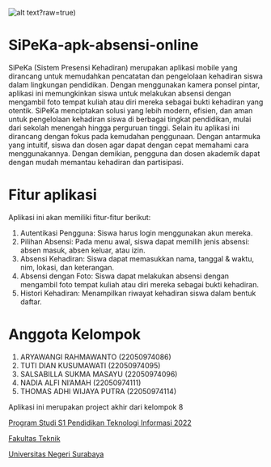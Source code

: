 ![alt text](https://github.com/aryawangi/SiPeKa-apk-absensi-online/blob/main/readme/Poster.png)?raw=true)

# SiPeKa-apk-absensi-online
SiPeKa (Sistem Presensi Kehadiran) merupakan aplikasi mobile yang dirancang untuk memudahkan pencatatan dan pengelolaan kehadiran siswa dalam lingkungan pendidikan. 
Dengan menggunakan kamera ponsel pintar, aplikasi ini memungkinkan siswa untuk melakukan absensi dengan mengambil foto tempat kuliah atau diri mereka sebagai bukti kehadiran yang otentik. 
SiPeKa menciptakan solusi yang lebih modern, efisien, dan aman untuk pengelolaan kehadiran siswa di berbagai tingkat pendidikan, mulai dari sekolah menengah hingga perguruan tinggi. Selain itu aplikasi ini dirancang dengan fokus pada kemudahan penggunaan. Dengan antarmuka yang intuitif, siswa dan dosen agar dapat dengan cepat memahami cara menggunakannya. 
Dengan demikian, pengguna dan dosen akademik dapat dengan mudah memantau kehadiran dan partisipasi.


# Fitur aplikasi
Aplikasi ini akan memiliki fitur-fitur berikut:
1. Autentikasi Pengguna: Siswa harus login menggunakan akun mereka.
2. Pilihan Absensi: Pada menu awal, siswa dapat memilih jenis absensi: absen masuk, absen
keluar, atau izin.
3. Absensi Kehadiran: Siswa dapat memasukkan nama, tanggal & waktu, nim, lokasi, dan
keterangan.
4. Absensi dengan Foto: Siswa dapat melakukan absensi dengan mengambil foto tempat
kuliah atau diri mereka sebagai bukti kehadiran.
5. Histori Kehadiran: Menampilkan riwayat kehadiran siswa dalam bentuk daftar.


# Anggota Kelompok
1.	ARYAWANGI RAHMAWANTO      (22050974086)
2.	TUTI DIAN KUSUMAWATI      (22050974095)
3.	SALSABILLA SUKMA MASAYU   (22050974096)
4.	NADIA ALFI NI’AMAH        (22050974111)
5.	THOMAS ADHI WIJAYA PUTRA  (22050974114)


Aplikasi ini merupakan project akhir dari kelompok 8

[Program Studi S1 Pendidikan Teknologi Informasi 2022](https://pendidikan-ti.ft.unesa.ac.id)

[Fakultas Teknik](https://ft.unesa.ac.id) 

[Universitas Negeri Surabaya](https://www.unesa.ac.id/)
